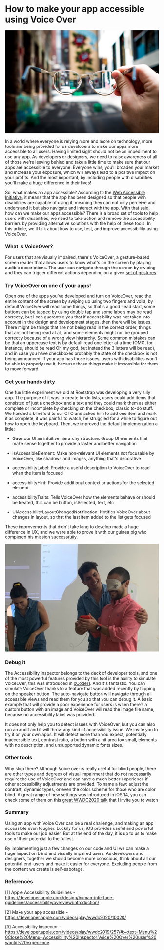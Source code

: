 # How to make your app accessible using Voice Over

![](https://github.com/rootstrap/blog/blob/voice-over/content/images/glasses.jpg)

In a world where everyone is relying more and more on technology, more tools are being provided for us developers to make our apps more accessible to all users. Having limited sight should not be an impediment to use any app. As developers or designers, we need to raise awareness of all of those we're leaving behind and take a little time to make sure that our apps are accessible to everyone. Everyone wins, you'll broaden your market and increase your exposure, which will always lead to a positive impact on your profits. And the most important, by including people with disabilities you'll make a huge difference in their lives!

So, what makes an app accessible? According to the [Web Accessible Initiative](https://www.w3.org/WAI/fundamentals/accessibility-intro/), it means that the app has been designed so that people with disabilities are capable of using it, meaning they can not only perceive and understand it but also navigate and interact with the app. With that said, how can we make our apps accessible? There is a broad set of tools to help users with disabilities, we need to take action and remove the accessibility barriers by providing alternative solutions with the help of these tools. In this article, we'll talk about how to use, test, and improve accessibility using VoiceOver.

### What is VoiceOver?

For users that are visually impaired, there's VoiceOver, a gesture-based screen reader that allows users to know what's on the screen by playing audible descriptions. The user can navigate through the screen by swiping and they can trigger different actions depending on a given [set of gestures](https://support.apple.com/guide/iphone/learn-voiceover-gestures-iph3e2e2281/13.0/ios/13.0).

### Try VoiceOver on one of your apps!

Open one of the apps you've developed and turn on VoiceOver, read the entire content of the screen by swiping up using two fingers and voila, by default VoiceOver will read some things, so that's a good head start, some buttons can be tapped by using double tap and some labels may be read correctly, but I can guarantee you that if accessibility was not taken into account in the design and development stages, then there will be issues. There might be things that are not being read in the correct order, things that are not being read at all, and some elements might not be grouped correctly because of a wrong view hierarchy. Some common mistakes can be that an uppercase text is by default read one letter at a time (OMG, for instance, should be read Oh my god, but instead the 3 letters will be read), and in case you have checkboxes probably the state of the checkbox is not being announced. If your app has those issues, users with disabilities won't be able to properly use it, because those things make it impossible for them to move forward.

### Get your hands dirty

One fun little experiment we did at Rootstrap was developing a very silly app. The purpose of it was to create to-do lists, users could add items that consisted of just a checkbox and a text and they could mark them as either complete or incomplete by checking on the checkbox, classic to-do stuff. We handed a blindfold to our CTO and asked him to add one item and mark it as complete, it was painful to watch, he struggled for a while to figure out how to open the keyboard. Then, we improved the default implementation a little:

- Gave our UI an intuitive hierarchy structure: Group UI elements that make sense together to provide a faster and better navigation

- isAccessibleElement: Make non-relevant UI elements not focusable by VoiceOver, like shadows and images, anything that's decorative

- accessibilityLabel: Provide a useful description to VoiceOver to read when the item is focused

- accessibilityHint: Provide additional context or actions for the selected element

- accessibilityTraits: Tells VoiceOver how the elements behave or should be treated, this can be button, isSelected, text, etc

- UIAccessibilityLayoutChangedNotification: Notifies VoiceOver about changes in layout, so that the last item added to the list gets focused


These improvements that didn't take long to develop made a huge difference in UX, and we were able to prove it with our guinea pig who completed his mission successfully.

![](https://github.com/rootstrap/blog/blob/voice-over/content/images/blindfold.jpg)

### Debug it

The Accessibility Inspector belongs to the deck of developer tools, and one of the most powerful features provided by this tool is the ability to simulate VoiceOver, this was introduced in [xCode11](https://developer.apple.com/videos/play/wwdc2019/257/#:~:text=Menu%20Close%20Menu-,Accessibility%20Inspector,Voice%20Over%20user%20would%20experience.). And it's fantastic. You can simulate VoiceOver thanks to a feature that was added recently by tapping on the speaker button. The auto-navigate button will navigate through all accessible views and read them for you so that you can debug it. A basic example that will provide a poor experience for users is when there’s a custom button with an image and VoiceOver will read the image file name, because no accessibility label was provided.

It does not only help you to detect issues with VoiceOver, but you can also run an audit and it will throw any kind of accessibility issue. We invite you to try it on your own apps. It will detect more than you expect, potentially inaccessible text, contrast ratio, a button with a hit area too small, elements with no description, and unsupported dynamic fonts sizes.


### Other tools

Why stop there? Although Voice over is really useful for blind people, there are other types and degrees of visual impairment that do not necessarily require the use of VoiceOver and can have a much better experience if other accessibility adjustments are provided. To name a few: adjust the contrast, dynamic types, or even the color scheme for those who are color blind. A great range of new settings was introduced in iOS 14, you can check some of them on this [great WWDC2020 talk](https://developer.apple.com/videos/play/wwdc2020/10020/) that I invite you to watch

### Summary

Using an app with Voice Over can be a real challenge, and making an app accessible even tougher. Luckily for us, iOS provides useful and powerful tools to make our job easier. But at the end of the day, it is up to us to make use of their potential to the fullest.

By implementing just a few changes on our code and UI we can make a huge impact on blind and visually impaired users. As developers and designers, together we should become more conscious, think about all our potential end-users and make it easier for everyone. Excluding people from the content we create is self-sabotage.

### References

[1] Apple Accessibility Guidelines - https://developer.apple.com/design/human-interface-guidelines/accessibility/overview/introduction/

[2] Make your app accessible - https://developer.apple.com/videos/play/wwdc2020/10020/

[3] Accessibility Inspector - https://developer.apple.com/videos/play/wwdc2019/257/#:~:text=Menu%20Close%20Menu-,Accessibility%20Inspector,Voice%20Over%20user%20would%20experience.
 
 
